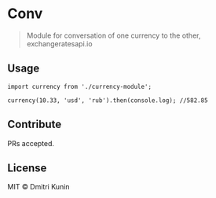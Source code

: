 # Conv

> Module for conversation of one currency to the other, exchangeratesapi.io

## Usage

```
import currency from './currency-module';

currency(10.33, 'usd', 'rub').then(console.log); //582.85

```

## Contribute

PRs accepted.

## License

MIT © Dmitri Kunin
